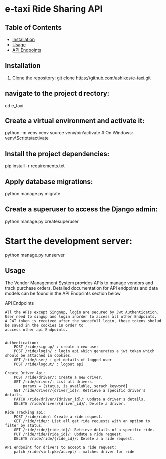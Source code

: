 # e-taxi Ride Sharing API


## Table of Contents

- [Installation](#installation)
- [Usage](#usage)
- [API Endpoints](#api-endpoints)

## Installation

1. Clone the repository:
   git clone https://github.com/ashikos/e-taxi.git

## navigate to the project directory:
cd e_taxi


## Create a virtual environment and activate it:
python -m venv venv
source venv/bin/activate  # On Windows: venv\Scripts\activate


## Install the project dependencies:
pip install -r requirements.txt


## Apply database migrations:
python manage.py migrate


## Create a superuser to access the Django admin:
python manage.py createsuperuser

 
# Start the development server:
python manage.py runserver



## Usage
The Vendor Management System provides APIs to manage vendors and track purchase orders. Detailed documentation for API endpoints and data models can be found in the API Endpoints section below


API Endpoints

    All the APIs except Singnup, login are secured by Jwt Authentication.
    User need to singup and login inorder to access all other Endpoints.
    A JWT token is received after the succefull login, these tokens sholud be saved in the cookies in order to 
    acccess other api Endpoints.
   
    
    Authentication:
        POST /ride/signup/ : create a new user
        POST /ride/login/ : login api which generates a jwt token which should be attached in cookies.
        GET /ride/user/ : get details of logged user
        POST /ride/logout/ : logout api 

    Create Driver Api:
        POST /ride/driver/: Create a new driver.
        GET /ride/driver/: List all drivers.
         	params = [status, is_available, serach_keyword]
        GET /ride/driver/{driver_id}/: Retrieve a specific driver's details.
        PATCH /ride/driver/{driver_id}/: Update a driver's details.
        DELETE /ride/driver/{driver_id}/: Delete a driver.

    Ride Tracking api:
        POST /ride/ride/: Create a ride request.
        GET /ride/ride/: List all get ride requests with an option to filter by status.
        GET /ride/ride/{ride_id}/: Retrieve details of a specific ride.
        PUT /ride/ride/{ride_id}/: Update a ride request.
        DELETE /ride/ride/{ride_id}/: Delete a a ride request.

    API endpoint for drivers to accept a ride request:
        patch /ride/<int:pk>/accept/ : matches driver for ride  





